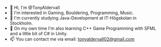 - 👋 Hi, I'm @TonyAldervall
- 👀 I'm interested in Gaming, Bouldering, Programming, Music.
- 🌱 I'm currently studying Java-Development at IT-Högskolan in Stockholm.
- 🌱 On my own time I'm also learning C++ Game Programming with SFML and a little bit of C# in Unity. 
- 📫 You can contact me via email: tonyaldervall02@gmail.com
